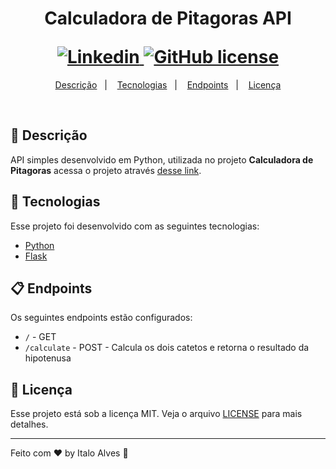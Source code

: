 <h1 align="center">
  <strong>Calculadora de Pitagoras API</strong> <br />
  <p></p>
  <a href="https://www.linkedin.com/in/italo-alves-48b9b897">
    <img alt="Linkedin" src="https://img.shields.io/badge/-Italo%20Alves-29B6D1?label=Linkedin&logo=linkedin&style=flat-square">
  </a>
   <a href="https://github.com/Italo-Alves/pythagorean-calculator-api/blob/master/LICENSE.md">
    <img alt="GitHub license" src="https://img.shields.io/github/license/Italo-Alves/pythagorean-calculator-API?style=flat-square">
  </a>
</h1>

<p align="center">
  <a href="#-descrição">Descrição</a>&nbsp;&nbsp;&nbsp;|&nbsp;&nbsp;&nbsp;
  <a href="#-tecnologias">Tecnologias</a>&nbsp;&nbsp;&nbsp;|&nbsp;&nbsp;&nbsp;
  <a href="#-endpoints">Endpoints</a>&nbsp;&nbsp;&nbsp;|&nbsp;&nbsp;&nbsp;
  <a href="#-licença">Licença</a>
</p>

<br />

## 📄 Descrição

API simples desenvolvido em Python, utilizada no projeto <b>Calculadora de Pitagoras</b> acessa o projeto através <a href="https://github.com/Italo-Alves/pythagorean-calculator">desse link</a>.

## 🚀 Tecnologias

Esse projeto foi desenvolvido com as seguintes tecnologias:

- [Python](https://www.python.org/)
- [Flask](https://flask.palletsprojects.com/en/1.1.x/)

## 📋 Endpoints

Os seguintes endpoints estão configurados:

- `/` - GET
- `/calculate` - POST - Calcula os dois catetos e retorna o resultado da hipotenusa

## 📝 Licença

Esse projeto está sob a licença MIT. Veja o arquivo [LICENSE](LICENSE.md) para mais detalhes.

---

Feito com ♥ by Italo Alves :wave:
